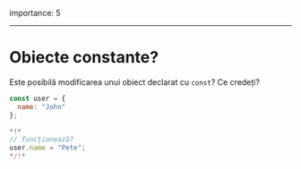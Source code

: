 importance: 5

---

# Obiecte constante?

Este posibilă modificarea unui obiect declarat cu `const`? Ce credeți?

```js
const user = {
  name: "John"
};

*!*
// funcționează?
user.name = "Pete";
*/!*
```

